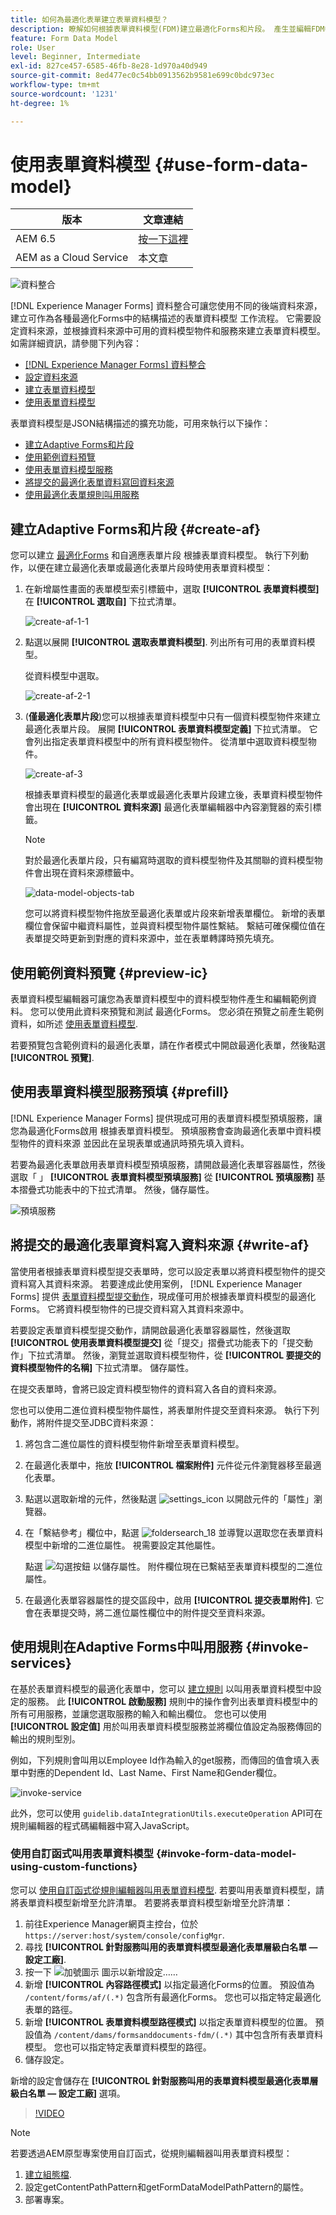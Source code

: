 ```yaml
---
title: 如何為最適化表單建立表單資料模型？
description: 瞭解如何根據表單資料模型(FDM)建立最適化Forms和片段。 產生並編輯FDM中資料模型物件的範例資料。
feature: Form Data Model
role: User
level: Beginner, Intermediate
exl-id: 827ce457-6585-46fb-8e28-1d970a40d949
source-git-commit: 8ed477ec0c54bb0913562b9581e699c0bdc973ec
workflow-type: tm+mt
source-wordcount: '1231'
ht-degree: 1%

---
```


# 使用表單資料模型 {#use-form-data-model}

| 版本 | 文章連結 |
| -------- | ---------------------------- |
| AEM 6.5 | [按一下這裡](https://experienceleague.adobe.com/docs/experience-manager-65/forms/form-data-model/using-form-data-model.html) |
| AEM as a Cloud Service  | 本文章 |


![資料整合](do-not-localize/data-integeration.png)

[!DNL Experience Manager Forms] 資料整合可讓您使用不同的後端資料來源，建立可作為各種最適化Forms中的結構描述的表單資料模型 <!--and interactive communications--> 工作流程。 它需要設定資料來源，並根據資料來源中可用的資料模型物件和服務來建立表單資料模型。 如需詳細資訊，請參閱下列內容：

* [[!DNL Experience Manager Forms] 資料整合](data-integration.md)
* [設定資料來源](configure-data-sources.md)
* [建立表單資料模型](create-form-data-models.md)
* [使用表單資料模型](work-with-form-data-model.md)

表單資料模型是JSON結構描述的擴充功能，可用來執行以下操作：

* [建立Adaptive Forms和片段](#create-af)
  <!--* [Create interactive communications and building blocks like text, list, and condition fragments](#create-ic)-->
* [使用範例資料預覽](#preview-ic)
* [使用表單資料模型服務](#prefill)
* [將提交的最適化表單資料寫回資料來源](#write-af)
* [使用最適化表單規則叫用服務](#invoke-services)

## 建立Adaptive Forms和片段 {#create-af}

您可以建立 [最適化Forms](creating-adaptive-form.md) 和自適應表單片段 <!-- [Adaptive Form Fragments](adaptive-form-fragments.md) --> 根據表單資料模型。 執行下列動作，以便在建立最適化表單或最適化表單片段時使用表單資料模型：

1. 在新增屬性畫面的表單模型索引標籤中，選取 **[!UICONTROL 表單資料模型]** 在 **[!UICONTROL 選取自]** 下拉式清單。

   ![create-af-1-1](assets/create-af-1-1.png)

1. 點選以展開 **[!UICONTROL 選取表單資料模型]**. 列出所有可用的表單資料模型。

   從資料模型中選取。

   ![create-af-2-1](assets/create-af-2-1.png)

1. (**僅最適化表單片段**)您可以根據表單資料模型中只有一個資料模型物件來建立最適化表單片段。 展開 **[!UICONTROL 表單資料模型定義]** 下拉式清單。 它會列出指定表單資料模型中的所有資料模型物件。 從清單中選取資料模型物件。

   ![create-af-3](assets/create-af-3.png)

   根據表單資料模型的最適化表單或最適化表單片段建立後，表單資料模型物件會出現在 **[!UICONTROL 資料來源]** 最適化表單編輯器中內容瀏覽器的索引標籤。

   >[!NOTE]
   >
   >對於最適化表單片段，只有編寫時選取的資料模型物件及其關聯的資料模型物件會出現在資料來源標籤中。

   ![data-model-objects-tab](assets/data-model-objects-tab.png)

   您可以將資料模型物件拖放至最適化表單或片段來新增表單欄位。 新增的表單欄位會保留中繼資料屬性，並與資料模型物件屬性繫結。 繫結可確保欄位值在表單提交時更新到對應的資料來源中，並在表單轉譯時預先填充。

<!-- ## Create interactive communications {#create-ic}

You can create an interactive communication based on a Form Data Model that you can use to prefill interactive communication with data from configured data sources. In addition, the building blocks of an interactive communication, such as text, list, and condition document fragments can be based on a form data model.

You can choose a Form Data Model when creating an interactive communication or a document fragment. The following image shows the General tab of the Create Interactive Communication dialog.

![create-ic](assets/create-ic.png)

General tab of Create Interactive Communication dialog

For more information, see:

[Create an interactive communication](create-interactive-communication.md)

[Text in Interactive Communications](texts-interactive-communications.md)

[Conditions in Interactive Communications](conditions-interactive-communications.md)

[List fragments](lists.md) -->

## 使用範例資料預覽 {#preview-ic}

表單資料模型編輯器可讓您為表單資料模型中的資料模型物件產生和編輯範例資料。 您可以使用此資料來預覽和測試 <!--interactive communications and--> 最適化Forms。 您必須在預覽之前產生範例資料，如所述 [使用表單資料模型](work-with-form-data-model.md#sample).

<!--To preview an interactive communication with sample Form Data Model data:

1. On [!DNL  Experience Manager] author instance, navigate to **[!UICONTROL Forms > Forms & Documents]**.
1. Select an interactive communication and tap **[!UICONTROL Preview]** in the toolbar to select **[!UICONTROL Web Channel]**, **[!UICONTROL Print Channel]**, or **[!UICONTROL Both Channels]** to preview the interactive communication.
1. In the Preview [*channel*] dialog, ensure that **[!UICONTROL Test Data of Form Data Model]** is selected and tap **[!UICONTROL Preview]**.

The interactive communication opens with prefilled sample data.

![web-preview](assets/web-preview.png)-->

若要預覽包含範例資料的最適化表單，請在作者模式中開啟最適化表單，然後點選 **[!UICONTROL 預覽]**.

## 使用表單資料模型服務預填 {#prefill}

[!DNL Experience Manager Forms] 提供現成可用的表單資料模型預填服務，讓您為最適化Forms啟用 <!--and interactive communications--> 根據表單資料模型。 預填服務會查詢最適化表單中資料模型物件的資料來源 <!--and interactive communication--> 並因此在呈現表單或通訊時預先填入資料。

若要為最適化表單啟用表單資料模型預填服務，請開啟最適化表單容器屬性，然後選取「 」 **[!UICONTROL 表單資料模型預填服務]** 從 **[!UICONTROL 預填服務]** 基本摺疊式功能表中的下拉式清單。 然後，儲存屬性。

![預填服務](assets/prefill-service.png)

<!--To configure Form Data Model prefill service in an interactive communication, you can select Form Data Model Prefill Service in the Prefill Service drop-down while creating it or later by modifying the properties.

![edit-ic-props](assets/edit-ic-props.png)

Edit Properties dialog for an interactive communication-->

## 將提交的最適化表單資料寫入資料來源 {#write-af}

當使用者根據表單資料模型提交表單時，您可以設定表單以將資料模型物件的提交資料寫入其資料來源。 若要達成此使用案例， [!DNL Experience Manager Forms] 提供 [表單資料模型提交動作](configuring-submit-actions.md)，現成僅可用於根據表單資料模型的最適化Forms。 它將資料模型物件的已提交資料寫入其資料來源中。

若要設定表單資料模型提交動作，請開啟最適化表單容器屬性，然後選取 **[!UICONTROL 使用表單資料模型提交]** 從「提交」摺疊式功能表下的「提交動作」下拉式清單。 然後，瀏覽並選取資料模型物件，從 **[!UICONTROL 要提交的資料模型物件的名稱]** 下拉式清單。 儲存屬性。

在提交表單時，會將已設定資料模型物件的資料寫入各自的資料來源。

<!--![data-submission](assets/data-submission.png)-->

您也可以使用二進位資料模型物件屬性，將表單附件提交至資料來源。 執行下列動作，將附件提交至JDBC資料來源：

1. 將包含二進位屬性的資料模型物件新增至表單資料模型。
1. 在最適化表單中，拖放 **[!UICONTROL 檔案附件]** 元件從元件瀏覽器移至最適化表單。
1. 點選以選取新增的元件，然後點選 ![settings_icon](assets/configure-icon.svg) 以開啟元件的「屬性」瀏覽器。
1. 在「繫結參考」欄位中，點選 ![foldersearch_18](assets/folder-search-icon.svg) 並導覽以選取您在表單資料模型中新增的二進位屬性。 視需要設定其他屬性。

   點選 ![勾選按鈕](assets/save_icon.svg) 以儲存屬性。 附件欄位現在已繫結至表單資料模型的二進位屬性。

1. 在最適化表單容器屬性的提交區段中，啟用 **[!UICONTROL 提交表單附件]**. 它會在表單提交時，將二進位屬性欄位中的附件提交至資料來源。

## 使用規則在Adaptive Forms中叫用服務 {#invoke-services}

在基於表單資料模型的最適化表單中，您可以 [建立規則](rule-editor.md) 以叫用表單資料模型中設定的服務。 此 **[!UICONTROL 啟動服務]** 規則中的操作會列出表單資料模型中的所有可用服務，並讓您選取服務的輸入和輸出欄位。 您也可以使用 **[!UICONTROL 設定值]** 用於叫用表單資料模型服務並將欄位值設定為服務傳回的輸出的規則型別。

例如，下列規則會叫用以Employee Id作為輸入的get服務，而傳回的值會填入表單中對應的Dependent Id、Last Name、First Name和Gender欄位。

![invoke-service](assets/invoke-service.png)

此外，您可以使用 `guidelib.dataIntegrationUtils.executeOperation` API可在規則編輯器的程式碼編輯器中寫入JavaScript。 <!-- For API details, see [API to invoke Form Data Model service](invoke-form-data-model-services.md).-->

### 使用自訂函式叫用表單資料模型 {#invoke-form-data-model-using-custom-functions}

您可以 [使用自訂函式從規則編輯器叫用表單資料模型](/help/forms/rule-editor.md#custom-functions-in-rule-editor-custom-functions). 若要叫用表單資料模型，請將表單資料模型新增至允許清單。 若要將表單資料模型新增至允許清單：

1. 前往Experience Manager網頁主控台，位於 `https://server:host/system/console/configMgr`.
1. 尋找 **[!UICONTROL 針對服務叫用的表單資料模型最適化表單層級白名單 — 設定工廠]**.
1. 按一下 ![加號圖示](/help/forms/assets/Smock_Add_18_N.svg) 圖示以新增設定……
1. 新增 **[!UICONTROL 內容路徑模式]** 以指定最適化Forms的位置。  預設值為 `/content/forms/af/(.*)` 包含所有最適化Forms。 您也可以指定特定最適化表單的路徑。
1. 新增 **[!UICONTROL 表單資料模型路徑模式]** 以指定表單資料模型的位置。 預設值為 `/content/dams/formsanddocuments-fdm/(.*)` 其中包含所有表單資料模型。 您也可以指定特定表單資料模型的路徑。
1. 儲存設定。

新增的設定會儲存在 **[!UICONTROL 針對服務叫用的表單資料模型最適化表單層級白名單 — 設定工廠]** 選項。

>[!VIDEO](https://video.tv.adobe.com/v/3423977/adaptive-forms-custom-function-rule-editor)

>[!NOTE]
>
> 若要透過AEM原型專案使用自訂函式，從規則編輯器叫用表單資料模型：
>
>1. [建立組態檔](https://github.com/adobe/aem-core-forms-components/blob/master/it/config/src/main/content/jcr_root/apps/system/config/com.adobe.aemds.guide.factory.impl.AdaptiveFormFDMConfigurationFactoryImpl~core-components-it.cfg.json).
>1. 設定getContentPathPattern和getFormDataModelPathPattern的屬性。
>1. 部署專案。
